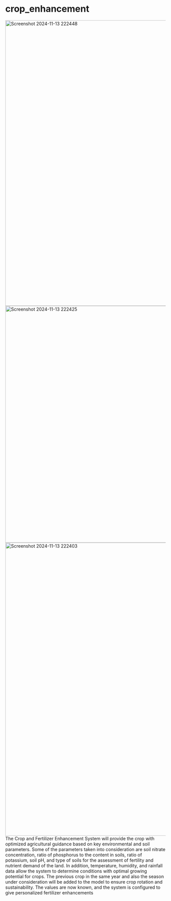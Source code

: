 # crop_enhancement
<img width="1884" height="896" alt="Screenshot 2024-11-13 222448" src="https://github.com/user-attachments/assets/7a029675-bf1d-4b4f-becf-3179ef7f4b13" />
<img width="1912" height="743" alt="Screenshot 2024-11-13 222425" src="https://github.com/user-attachments/assets/562ac607-86fb-4e49-b08c-c9f293f409e7" />
<img width="1878" height="920" alt="Screenshot 2024-11-13 222403" src="https://github.com/user-attachments/assets/4003e45e-e6a6-4dcf-abd4-47d2a80de78d" />
The Crop and Fertilizer Enhancement System will provide the crop with optimized agricultural guidance based on key environmental and soil parameters. Some of the parameters taken into consideration are soil nitrate concentration, ratio of phosphorus to the content in soils, ratio of potassium, soil pH, and type of soils for the assessment of fertility and nutrient demand of the land. In addition, temperature, humidity, and rainfall data allow the system to determine conditions with optimal growing potential for crops. The previous crop in the same year and also the season under consideration will be added to the model to ensure crop rotation and sustainability. The values are now known, and the system is configured to give personalized fertilizer enhancements

